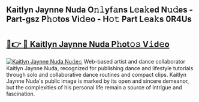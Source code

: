 ## Kaitlyn Jaynne Nuda O𝚗𝚕yf𝚊ns L𝚎a𝚔ed N𝚞𝚍es - Part-gsz P𝚑𝚘tos Vi𝚍𝚎o - H𝚘𝚝 Part L𝚎a𝚔s 0R4Us

# <h2><a href="http://kf2x3v.oniu.top/?m=Kaitlyn+Jaynne+Nuda">🔗👉 🔴 Kaitlyn Jaynne Nuda P𝚑ot𝚘𝚜 V𝚒d𝚎o</a></h2>

[![Kaitlyn Jaynne Nuda Nu𝚍e𝚜](https://i.imgur.com/0qMVB7G.gif)](http://kf2x3v.oniu.top/?m=Kaitlyn+Jaynne+Nuda)
Web-based artist and dance collaborator Kaitlyn Jaynne Nuda, recognized for publishing dance and lifestyle tutorials through solo and collaborative dance routines and compact clips. Kaitlyn Jaynne Nuda's public image is marked by its open and sincere demeanor, but the complexities of his personal life remain a source of intrigue and fascination.  
